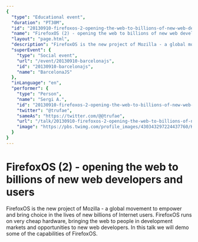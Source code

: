 ```yaml
---
{
  "type": "Educational event",
  "duration": "PT30M",
  "id": "20130910-firefoxos-2-opening-the-web-to-billions-of-new-web-developers-and-users",
  "name": "FirefoxOS (2) - opening the web to billions of new web developers and users",
  "layout": "page.html",
  "description": "FirefoxOS is the new project of Mozilla - a global movement to empower and bring choice in the lives of new billions of Internet users. FirefoxOS runs on very cheap hardware, bringing the web to people in development markets and opportunities to new web developers. In this talk we will demo some of the capabilities of FirefoxOS.",
  "superEvent": {
    "type": "Social event",
    "url": "/event/20130910-barcelonajs",
    "id": "20130910-barcelonajs",
    "name": "BarcelonaJS"
  },
  "inLanguage": "en",
  "performer": {
    "type": "Person",
    "name": "Sergi A.",
    "id": "20130910-firefoxos-2-opening-the-web-to-billions-of-new-web-developers-and-users",
    "twitter": "@trufae",
    "sameAs": "https://twitter.com/@@trufae",
    "url": "/talk/20130910-firefoxos-2-opening-the-web-to-billions-of-new-web-developers-and-users.html",
    "image": "https://pbs.twimg.com/profile_images/430343297224437760/KxsZykF6.jpeg"
  }
}
---
```

# FirefoxOS (2) - opening the web to billions of new web developers and users

FirefoxOS is the new project of Mozilla - a global movement to empower and bring choice in the lives of new billions of Internet users. FirefoxOS runs on very cheap hardware, bringing the web to people in development markets and opportunities to new web developers. In this talk we will demo some of the capabilities of FirefoxOS.